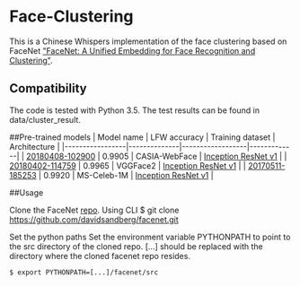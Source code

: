 # Face-Clustering

This is a Chinese Whispers implementation of the face clustering based on FaceNet ["FaceNet: A Unified Embedding for Face Recognition and Clustering"](http://arxiv.org/abs/1503.03832).

## Compatibility
The code is tested with Python 3.5. The test results can be found in data/cluster_result.

##Pre-trained models
| Model name      | LFW accuracy | Training dataset | Architecture |
|-----------------|--------------|------------------|-------------|
| [20180408-102900](https://drive.google.com/open?id=1R77HmFADxe87GmoLwzfgMu_HY0IhcyBz) | 0.9905        | CASIA-WebFace    | [Inception ResNet v1](https://github.com/davidsandberg/facenet/blob/master/src/models/inception_resnet_v1.py) |
| [20180402-114759](https://drive.google.com/open?id=1EXPBSXwTaqrSC0OhUdXNmKSh9qJUQ55-) | 0.9965        | VGGFace2      | [Inception ResNet v1](https://github.com/davidsandberg/facenet/blob/master/src/models/inception_resnet_v1.py) |
| [20170511-185253](https://drive.google.com/open?id=1b0_w4Z7F7UONWWF69MHXjM9x4it1hJp_) | 0.9920        | MS-Celeb-1M      | [Inception ResNet v1](https://github.com/davidsandberg/facenet/blob/master/src/models/inception_resnet_v1.py) |

##Usage

Clone the FaceNet [repo](https://github.com/davidsandberg/facenet).
	Using CLI
	$ git clone https://github.com/davidsandberg/facenet.git

Set the python paths
	Set the environment variable PYTHONPATH to point to the src directory of the cloned repo. [...] should be replaced with the directory where the cloned facenet repo resides.
	
	$ export PYTHONPATH=[...]/facenet/src
	
